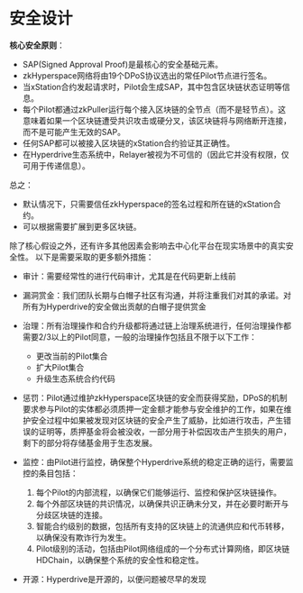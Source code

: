 # 安全设计


**核心安全原则**：

- SAP(Signed Approval Proof)是最核心的安全基础元素。
- zkHyperspace网络将由19个DPoS协议选出的常任Pilot节点进行签名。
- 当xStation合约发起请求时，Pilot会生成SAP，其中包含区块链状态证明等信息。
- 每个Pilot都通过zkPuller运行每个接入区块链的全节点（而不是轻节点）。这意味着如果一个区块链遭受共识攻击或硬分叉，该区块链将与网络断开连接，而不是可能产生无效的SAP。
- 任何SAP都可以被接入区块链的xStation合约验证其正确性。
- 在Hyperdrive生态系统中，Relayer被视为不可信的（因此它并没有权限，仅可用于传递信息）。

总之：

- 默认情况下，只需要信任zkHyperspace的签名过程和所在链的xStation合约。
- 可以根据需要扩展到更多区块链。

除了核心假设之外，还有许多其他因素会影响去中心化平台在现实场景中的真实安全性。
以下是需要采取的更多额外措施：


- 审计：需要经常性的进行代码审计，尤其是在代码更新上线前
- 漏洞赏金：我们团队长期与白帽子社区有沟通，并将注重我们对其的承诺。对所有为Hyperdrive的安全做出贡献的白帽子提供赏金
- 治理：所有治理操作和合约升级都将通过链上治理系统进行，任何治理操作都需要2/3以上的Pilot同意，一般的治理操作包括且不限于以下工作：
    - 更改当前的Pilot集合
    - 扩大Pilot集合
    - 升级生态系统合约代码
- 惩罚：Pilot通过维护zkHyperspace区块链的安全而获得奖励，DPoS的机制要求参与Pilot的实体都必须质押一定金额才能参与安全维护的工作，如果在维护安全过程中如果被发现对区块链的安全产生了威胁，比如进行攻击，产生错误的证明等，质押基金将会被没收，一部分用于补偿因攻击产生损失的用户，剩下的部分将存储基金用于生态发展。

- 监控：由Pilot进行监控，确保整个Hyperdrive系统的稳定正确的运行，需要监控的条目包括：
    1. 每个Pilot的内部流程，以确保它们能够运行、监控和保护区块链操作。
    1. 每个外部区块链的共识情况，以确保共识正确未分叉，并在必要时断开与分歧区块链的连接。
    1. 智能合约级别的数据，包括所有支持的区块链上的流通供应和代币转移，以确保没有欺诈行为发生。
    1. Pilot级别的活动，包括由Pilot网络组成的一个分布式计算网络，即区块链HDChain，以确保整个系统的安全性和稳定性。

- 开源：Hyperdrive是开源的，以便问题被尽早的发现
